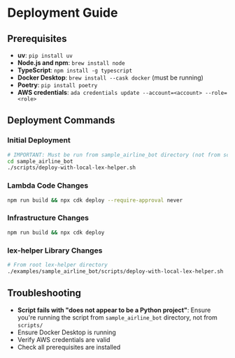 # Deployment Guide

## Prerequisites

- **uv**: `pip install uv`
- **Node.js and npm**: `brew install node`
- **TypeScript**: `npm install -g typescript`
- **Docker Desktop**: `brew install --cask docker` (must be running)
- **Poetry**: `pip install poetry`
- **AWS credentials**: `ada credentials update --account=<account> --role=<role>`

## Deployment Commands

### Initial Deployment
```bash
# IMPORTANT: Must be run from sample_airline_bot directory (not from scripts/)
cd sample_airline_bot
./scripts/deploy-with-local-lex-helper.sh
```

### Lambda Code Changes
```bash
npm run build && npx cdk deploy --require-approval never
```

### Infrastructure Changes
```bash
npm run build && npx cdk deploy
```

### lex-helper Library Changes
```bash
# From root lex-helper directory
./examples/sample_airline_bot/scripts/deploy-with-local-lex-helper.sh
```

## Troubleshooting

- **Script fails with "does not appear to be a Python project"**: Ensure you're running the script from `sample_airline_bot` directory, not from `scripts/`
- Ensure Docker Desktop is running
- Verify AWS credentials are valid
- Check all prerequisites are installed
